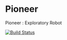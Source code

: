 # Pioneer
Pioneer : Exploratory Robot

[![Build Status](https://travis-ci.org/Indushekhar/AcmeLaneDetectionModule.svg?branch=master)](https://travis-ci.org/Indushekhar/AcmeLaneDetectionModule)
